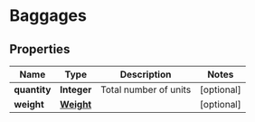 

# Baggages


## Properties

| Name | Type | Description | Notes |
|------------ | ------------- | ------------- | -------------|
|**quantity** | **Integer** | Total number of units |  [optional] |
|**weight** | [**Weight**](Weight.md) |  |  [optional] |



